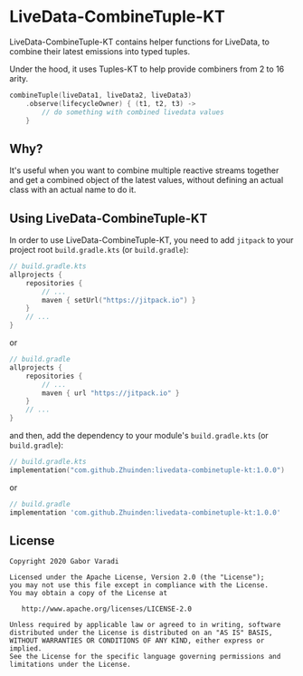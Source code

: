 # LiveData-CombineTuple-KT

LiveData-CombineTuple-KT contains helper functions for LiveData, to combine their latest emissions into typed tuples.

Under the hood, it uses Tuples-KT to help provide combiners from 2 to 16 arity.

``` kotlin
combineTuple(liveData1, liveData2, liveData3)
    .observe(lifecycleOwner) { (t1, t2, t3) ->
        // do something with combined livedata values
    }
```

## Why?

It's useful when you want to combine multiple reactive streams together and get a combined object of the latest values, without defining an actual class with an actual name to do it.

## Using LiveData-CombineTuple-KT

In order to use LiveData-CombineTuple-KT, you need to add `jitpack` to your project root `build.gradle.kts`
(or `build.gradle`):

``` kotlin
// build.gradle.kts
allprojects {
    repositories {
        // ...
        maven { setUrl("https://jitpack.io") }
    }
    // ...
}
```

or

``` groovy
// build.gradle
allprojects {
    repositories {
        // ...
        maven { url "https://jitpack.io" }
    }
    // ...
}
```

and then, add the dependency to your module's `build.gradle.kts` (or `build.gradle`):

``` kotlin
// build.gradle.kts
implementation("com.github.Zhuinden:livedata-combinetuple-kt:1.0.0")
```

or

``` groovy
// build.gradle
implementation 'com.github.Zhuinden:livedata-combinetuple-kt:1.0.0'
```

## License

    Copyright 2020 Gabor Varadi

    Licensed under the Apache License, Version 2.0 (the "License");
    you may not use this file except in compliance with the License.
    You may obtain a copy of the License at

       http://www.apache.org/licenses/LICENSE-2.0

    Unless required by applicable law or agreed to in writing, software
    distributed under the License is distributed on an "AS IS" BASIS,
    WITHOUT WARRANTIES OR CONDITIONS OF ANY KIND, either express or implied.
    See the License for the specific language governing permissions and
    limitations under the License.
